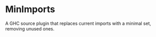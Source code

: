 # MinImports
 A GHC source plugin that replaces current imports with a minimal set, removing unused ones.
